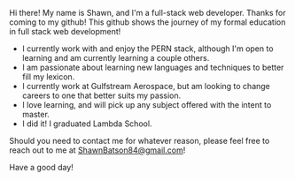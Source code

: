 Hi there! My name is Shawn, and I'm a full-stack web developer. Thanks for coming to my github!  This github shows the journey of my formal education in full stack web development!

  * I currently work with and enjoy the PERN stack, although I'm open to learning and am currently learning a couple others.
  * I am passionate about learning new languages and techniques to better fill my lexicon. 
  * I currently work at Gulfstream Aerospace, but am looking to change careers to one that better suits my passion.
  * I love learning, and will pick up any subject offered with the intent to master. 
  * I did it! I graduated Lambda School.
  
  Should you need to contact me for whatever reason, please feel free to reach out to me at ShawnBatson84@gmail.com!
  
  Have a good day!
